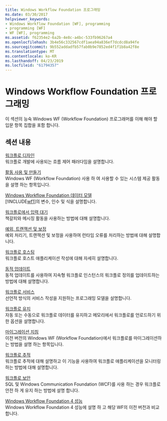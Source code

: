 ```yaml
---
title: Windows Workflow Foundation 프로그래밍
ms.date: 03/30/2017
helpviewer_keywords:
- Windows Workflow Foundation [WF], programming
- programming [WF]
- WF [WF], programming
ms.assetid: f62354e2-6a2b-4e8c-a4bc-533fb96267a4
ms.openlocfilehash: 3b4e56c332567cdf1aea94a836ef7dcdcd8a94fe
ms.sourcegitcommit: 9b552addadfb57fab0b9e7852ed4f1f1b8a42f8e
ms.translationtype: MT
ms.contentlocale: ko-KR
ms.lasthandoff: 04/23/2019
ms.locfileid: "61794357"
---
```

# <a name="windows-workflow-foundation-programming"></a>Windows Workflow Foundation 프로그래밍
이 섹션의 능숙 Windows WF (Workflow Foundation) 프로그래머를 이해 해야 할 입문 항목 집합을 포함 합니다.  
  
## <a name="in-this-section"></a>섹션 내용  
 [워크플로 디자인](designing-workflows.md)  
 워크플로 개발에 사용되는 흐름 제어 패러다임을 설명합니다.  
  
 [활동 사용 및 만들기](using-and-creating-activities.md)  
 Windows WF (Workflow Foundation) 사용 하 여 사용할 수 있는 시스템 제공 활동을 설명 하는 항목입니다.  
  
 [Windows Workflow Foundation 데이터 모델](data-model.md)  
 [!INCLUDE[wf1](../../../includes/wf1-md.md)]의 변수, 인수 및 식을 설명합니다.  
  
 [워크플로에서 입력 대기](waiting-for-input-in-a-workflow.md)  
 책갈피와 메시징 활동을 사용하는 방법에 대해 설명합니다.  
  
 [예외, 트랜잭션 및 보정](exceptions-transactions-and-compensation.md)  
 예외 처리기, 트랜잭션 및 보정을 사용하여 런타임 오류를 처리하는 방법에 대해 설명합니다.  
  
 [워크플로 호스팅](hosting-workflows.md)  
 워크플로 호스트 애플리케이션 작성에 대해 자세히 설명합니다.  
  
 [동적 업데이트](dynamic-update.md)  
 동적 업데이트를 사용하여 지속형 워크플로 인스턴스의 워크플로 정의를 업데이트하는 방법에 대해 설명합니다.  
  
 [워크플로 서비스](../wcf/feature-details/workflow-services.md)  
 선언적 방식의 서비스 작성을 지원하는 프로그래밍 모델을 설명합니다.  
  
 [워크플로 유지](workflow-persistence.md)  
 자동 또는 수동으로 워크플로 데이터를 유지하고 메모리에서 워크플로를 언로드하기 위한 옵션을 설명합니다.  
  
 [마이그레이션 지침](migration-guidance.md)  
 이전 버전의 Windows WF (Workflow Foundation)에서 워크플로를 마이그레이션하는 방법을 설명 하는 항목입니다.  
  
 [워크플로 추적](workflow-tracking-and-tracing.md)  
 워크플로 추적에 대해 설명하고 이 기능을 사용하여 워크플로 애플리케이션을 모니터링하는 방법에 대해 설명합니다.  
  
 [워크플로 보안](workflow-security.md)  
 SQL 및 Windows Communication Foundation (WCF)를 사용 하는 경우 워크플로 안전 하 게 유지 하는 방법에 설명 합니다.  
  
 [Windows Workflow Foundation 4 성능](performance.md)  
 Windows Workflow Foundation 4 성능에 설명 하 고 해당 WF의 이전 버전과 비교 합니다.
